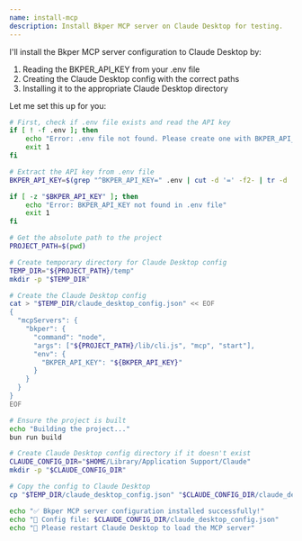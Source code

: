 ```yaml
---
name: install-mcp
description: Install Bkper MCP server on Claude Desktop for testing.
---
```


I'll install the Bkper MCP server configuration to Claude Desktop by:
1. Reading the BKPER_API_KEY from your .env file
2. Creating the Claude Desktop config with the correct paths
3. Installing it to the appropriate Claude Desktop directory

Let me set this up for you:

```bash
# First, check if .env file exists and read the API key
if [ ! -f .env ]; then
    echo "Error: .env file not found. Please create one with BKPER_API_KEY=your_key"
    exit 1
fi

# Extract the API key from .env file
BKPER_API_KEY=$(grep "^BKPER_API_KEY=" .env | cut -d '=' -f2- | tr -d '"'"'"'')

if [ -z "$BKPER_API_KEY" ]; then
    echo "Error: BKPER_API_KEY not found in .env file"
    exit 1
fi

# Get the absolute path to the project
PROJECT_PATH=$(pwd)

# Create temporary directory for Claude Desktop config
TEMP_DIR="${PROJECT_PATH}/temp"
mkdir -p "$TEMP_DIR"

# Create the Claude Desktop config
cat > "$TEMP_DIR/claude_desktop_config.json" << EOF
{
  "mcpServers": {
    "bkper": {
      "command": "node",
      "args": ["${PROJECT_PATH}/lib/cli.js", "mcp", "start"],
      "env": {
        "BKPER_API_KEY": "${BKPER_API_KEY}"
      }
    }
  }
}
EOF

# Ensure the project is built
echo "Building the project..."
bun run build

# Create Claude Desktop config directory if it doesn't exist
CLAUDE_CONFIG_DIR="$HOME/Library/Application Support/Claude"
mkdir -p "$CLAUDE_CONFIG_DIR"

# Copy the config to Claude Desktop
cp "$TEMP_DIR/claude_desktop_config.json" "$CLAUDE_CONFIG_DIR/claude_desktop_config.json"

echo "✅ Bkper MCP server configuration installed successfully!"
echo "📍 Config file: $CLAUDE_CONFIG_DIR/claude_desktop_config.json"
echo "🔄 Please restart Claude Desktop to load the MCP server"
```